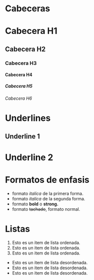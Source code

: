 # Cabeceras

# Cabecera H1

## Cabecera H2

### Cabecera H3

#### Cabecera H4

##### Cabecera H5

###### Cabecera H6

# Underlines

## Underline 1

# Underline 2

# Formatos de enfasis

- formato _italica_ de la primera forma.
- formato _italica_ de la segunda forma.
- formato **bold** o **strong.**
- formato ~~tachado~~, formato normal.

# Listas

1. Esto es un item de lista ordenada.
2. Esto es un item de lista ordenada.
3. Esto es un item de lista ordenada.

- Esto es un item de lista desordenada.
- Esto es un item de lista desordenada.
- Esto es un item de lista desordenada.
